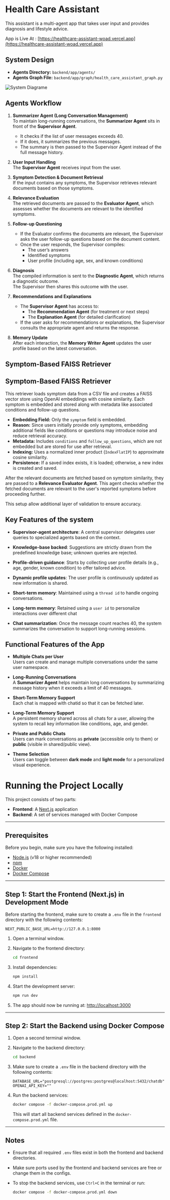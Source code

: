 # Health Care Assistant

This assistant is a multi-agent app that takes user input and provides diagnosis and lifestyle advice.

App is Live At : [https://healthcare-assistant-woad.vercel.app](https://healthcare-assistant-woad.vercel.app)


## System Design

- **Agents Directory:** `backend/app/agents/`
- **Agents Graph File:** `backend/app/graph/health_care_assistant_graph.py`

![System Diagrame](./system_diag.png)

## Agents Workflow



1. **Summarizer Agent (Long Conversation Management)**  
   To maintain long-running conversations, the **Summarizer Agent** sits in front of the **Supervisor Agent**.  
   - It checks if the list of user messages exceeds 40.
   - If it does, it summarizes the previous messages.
   - The summary is then passed to the Supervisor Agent instead of the full message history.

2. **User Input Handling**  
   The **Supervisor Agent** receives input from the user.

3. **Symptom Detection & Document Retrieval**  
   If the input contains any symptoms, the Supervisor retrieves relevant documents based on those symptoms.

4. **Relevance Evaluation**  
   The retrieved documents are passed to the **Evaluator Agent**, which assesses whether the documents are relevant to the identified symptoms.

5. **Follow-up Questioning**  
   - If the Evaluator confirms the documents are relevant, the Supervisor asks the user follow-up questions based on the document content.
   - Once the user responds, the Supervisor compiles:
     - The user’s answers  
     - Identified symptoms  
     - User profile (including age, sex, and known conditions)

6. **Diagnosis**  
   The compiled information is sent to the **Diagnostic Agent**, which returns a diagnostic outcome.  
   The Supervisor then shares this outcome with the user.

7. **Recommendations and Explanations**  
   - The **Supervisor Agent** has access to:
     - The **Recommendation Agent** (for treatment or next steps)  
     - The **Explanation Agent** (for detailed clarification)
   - If the user asks for recommendations or explanations, the Supervisor consults the appropriate agent and returns the response.

8. **Memory Update**  
   After each interaction, the **Memory Writer Agent** updates the user profile based on the latest conversation.

## Symptom-Based FAISS Retriever

## Symptom-Based FAISS Retriever

This retriever loads symptom data from a CSV file and creates a FAISS vector store using OpenAI embeddings with cosine similarity. Each symptom is embedded and stored along with metadata like associated conditions and follow-up questions.

- **Embedding Field:** Only the `symptom` field is embedded.
- **Reason:** Since users initially provide only symptoms, embedding additional fields like conditions or questions may introduce noise and reduce retrieval accuracy.
- **Metadata:** Includes `conditions` and `follow_up_questions`, which are not embedded but are stored for use after retrieval.
- **Indexing:** Uses a normalized inner product (`IndexFlatIP`) to approximate cosine similarity.
- **Persistence:** If a saved index exists, it is loaded; otherwise, a new index is created and saved.

After the relevant documents are fetched based on symptom similarity, they are passed to a **Relevance Evaluator Agent**. This agent checks whether the fetched documents are relevant to the user's reported symptoms before proceeding further.

This setup allow additional layer of validation to ensure accuracy.


## Key Features of the system

* **Supervisor-agent architecture**: A central supervisor delegates user queries to specialized agents based on the context.

* **Knowledge-base backed**: Suggestions are strictly drawn from the predefined knowledge base; unknown queries are rejected.

* **Profile-driven guidance**: Starts by collecting user profile details (e.g., age, gender, known condition) to offer tailored advice.

* **Dynamic profile updates**: The user profile is continuously updated as new information is shared.

* **Short-term memory**: Maintained using a `thread id` to handle ongoing conversations.

* **Long-term memory**: Retained using a `user id` to personalize interactions over different chat

* **Chat summarization**: Once the message count reaches 40, the system summarizes the conversation to support long-running sessions.



## Functional Features of the App

- **Multiple Chats per User**  
  Users can create and manage multiple conversations under the same user namespace.

- **Long-Running Conversations**  
  A **Summarizer Agent** helps maintain long conversations by summarizing message history when it exceeds a limit of 40 messages.

- **Short-Term Memory Support**  
  Each chat is mapped with chatid so that it can be fetched later.

- **Long-Term Memory Support**  
  A persistent memory shared across all chats for a user, allowing the system to recall key information like conditions, age, and gender.

- **Private and Public Chats**  
  Users can mark conversations as **private** (accessible only to them) or **public** (visible in shared/public view).

- **Theme Selection**  
  Users can toggle between **dark mode** and **light mode** for a personalized visual experience.







# Running the Project Locally

This project consists of two parts:

* **Frontend**: A [Next.js](https://nextjs.org/) application
* **Backend**: A set of services managed with Docker Compose

---

## Prerequisites

Before you begin, make sure you have the following installed:

* [Node.js](https://nodejs.org/) (v18 or higher recommended)
* [npm](https://www.npmjs.com/)
* [Docker](https://www.docker.com/)
* [Docker Compose](https://docs.docker.com/compose/)

---

## Step 1: Start the Frontend (Next.js) in Development Mode

Before starting the frontend, make sure to create a `.env` file in the `frontend` directory with the following contents:

```env
NEXT_PUBLIC_BASE_URL=http://127.0.0.1:8000
```

1. Open a terminal window.

2. Navigate to the frontend directory:

   ```bash
   cd frontend
   ```

3. Install dependencies:

   ```bash
   npm install
   ```

4. Start the development server:

   ```bash
   npm run dev
   ```

5. The app should now be running at: [http://localhost:3000](http://localhost:3000)

---

## Step 2: Start the Backend using Docker Compose

1. Open a second terminal window.

2. Navigate to the backend directory:

   ```bash
   cd backend
   ```

3. Make sure to create a `.env` file in the backend directory with the following contents:

   ```env
   DATABASE_URL="postgresql://postgres:postgres@localhost:5432/chatdb"
   OPENAI_API_KEY=""
   ```

4. Run the backend services:

   ```bash
   docker compose -f docker-compose.prod.yml up
   ```

   This will start all backend services defined in the `docker-compose.prod.yml` file.

---

## Notes

* Ensure that all required `.env` files exist in both the frontend and backend directories.
* Make sure ports used by the frontend and backend services are free or change them in the configs.
* To stop the backend services, use `Ctrl+C` in the terminal or run:

  ```bash
  docker compose -f docker-compose.prod.yml down
  ```

